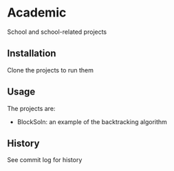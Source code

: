 # Academic
School and school-related projects
## Installation
Clone the projects to run them
## Usage
The projects are:
- BlockSoln: an example of the backtracking algorithm
## History
See commit log for history
